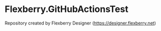 # Flexberry.GitHubActionsTest
Repository created by Flexberry Designer (https://designer.flexberry.net)

